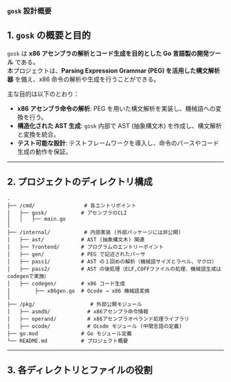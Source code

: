 ### **`gosk` 設計概要**

## **1. `gosk` の概要と目的**

`gosk` は **x86 アセンブラの解析とコード生成を目的とした Go 言語製の開発ツール** である。  
本プロジェクトは、**Parsing Expression Grammar (PEG) を活用した構文解析器** を備え、x86 命令の解析や生成を行うことができる。  

主な目的は以下のとおり：
- **x86 アセンブラ命令の解析**: PEG を用いた構文解析を実装し、機械語への変換を行う。
- **構造化された AST 生成**: `gosk` 内部で AST (抽象構文木) を作成し、構文解析と変換を統合。
- **テスト可能な設計**: テストフレームワークを導入し、命令のパースやコード生成の動作を保証。

---

## **2. プロジェクトのディレクトリ構成**
```
.
├── /cmd/                # 各エントリポイント
│   ├── gosk/           # アセンブラのCLI
│   │   ├── main.go
│
├── /internal/           # 内部実装 (外部パッケージには非公開)
│   ├── ast/            # AST (抽象構文木) 関連
│   ├── frontend/       # プログラムのエントリーポイント
│   ├── gen/            # PEG で記述されたパーサ
│   ├── pass1/          # AST の１回めの解析（機械語サイズとラベル、マクロ）
│   ├── pass2/          # AST の後処理（ELF,COFFファイルの処理、機械語生成はcodegenで実施）
│   ├── codegen/        # x86 コード生成
│        ├── x86gen.go  # Ocode → x86 機械語変換
│
├── /pkg/                  # 外部公開モジュール
│   ├── asmdb/            # x86アセンブラ命令情報
│   ├── operand/          # x86アセンブラオペランド処理ライブラリ
│   ├── ocode/            # Ocode モジュール (中間言語の定義)
├── go.mod              # Go モジュール定義
└── README.md           # プロジェクト概要
```

---

## **3. 各ディレクトリとファイルの役割**

